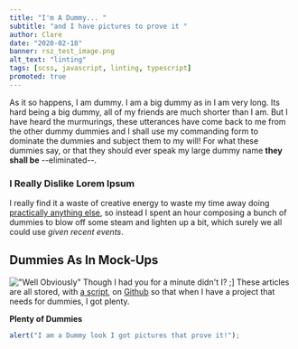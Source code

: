 ```yaml
---
title: "I'm A Dummy... "
subtitle: "and I have pictures to prove it "
author: Clare
date: "2020-02-18"
banner: rsz_test_image.png
alt_text: "linting"
tags: [scss, javascript, linting, typescript]
promoted: true
---
```


As it so happens, I am dummy. I am a big dummy as in I am very long. Its hard being a big dummy, all of my friends are
much shorter than I am. But I have heard the murmurings, these utterances have come back to me from the other dummy dummies and I shall use my
commanding form to dominate the dummies and subject them to my will! For what these dummies say, or that they should ever
speak my large dummy name **they shall be** --eliminated--.

### I Really Dislike Lorem Ipsum

I really find it a waste of creative energy to waste my time away doing [practically anything else](https://google.com), so instead
I spent an hour composing a bunch of dummies to blow off some steam and lighten up a bit, which surely we all could use
_given recent events_.

## Dummies As In Mock-Ups

!["Well Obviously"](https://media.giphy.com/media/cL62dkx6gkG4QKqqKu/giphy.gif)
Though I had you for a minute didn't I? ;] These articles are all stored, with [a script](https"//github.com/Thomashighbaugh/dotfiles/lib), on [Github](https://github.com/Thomashighbaugh) so that when I have a project that needs for dummies, I got plenty.

**Plenty of Dummies**

```js
alert("I am a Dummy look I got pictures that prove it!");
```
